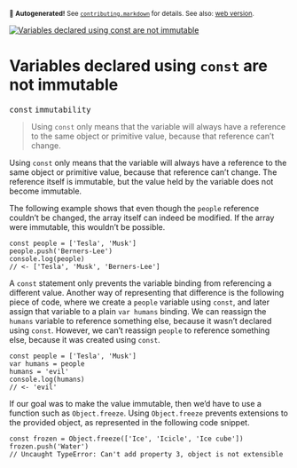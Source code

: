 <sub>&#x1F6A8; <strong>Autogenerated!</strong> See <a href="https://github.com/ponyfoo/articles/tree/noindex/contributing.markdown"><code>contributing.markdown</code></a> for details. See also: <a href="https://ponyfoo.com/articles/const-variables-not-immutable">web version</a>.</sub>

<a href="https://ponyfoo.com/articles/const-variables-not-immutable"><div><img src="https://i.imgur.com/TjJ7TAS.jpg" alt="Variables declared using const are not immutable"></div></a>

<h1>Variables declared using <code class="md-code md-code-inline">const</code> are not immutable</h1>

<p><kbd>const</kbd> <kbd>immutability</kbd></p>

<blockquote><p>Using <code>const</code> only means that the variable will always have a reference to the same object or primitive value, because that reference can&#x2019;t change.</p>
</blockquote>

<div><p>Using <code class="md-code md-code-inline">const</code> only means that the variable will always have a reference to the same object or primitive value, because that reference can&#x2019;t change. The reference itself is immutable, but the value held by the variable does not become immutable.</p></div>

<blockquote></blockquote>

<div><p>The following example shows that even though the <code class="md-code md-code-inline">people</code> reference couldn&#x2019;t be changed, the array itself can indeed be modified. If the array were immutable, this wouldn&#x2019;t be possible.</p> <pre class="md-code-block"><code class="md-code md-lang-javascript"><span class="md-code-keyword">const</span> people = [<span class="md-code-string">&apos;Tesla&apos;</span>, <span class="md-code-string">&apos;Musk&apos;</span>]
people.push(<span class="md-code-string">&apos;Berners-Lee&apos;</span>)
<span class="md-code-built_in">console</span>.log(people)
<span class="md-code-comment">// &lt;- [&apos;Tesla&apos;, &apos;Musk&apos;, &apos;Berners-Lee&apos;]</span>
</code></pre></div>

<div><p>A <code class="md-code md-code-inline">const</code> statement only prevents the variable binding from referencing a different value. Another way of representing that difference is the following piece of code, where we create a <code class="md-code md-code-inline">people</code> variable using <code class="md-code md-code-inline">const</code>, and later assign that variable to a plain <code class="md-code md-code-inline">var humans</code> binding. We can reassign the <code class="md-code md-code-inline">humans</code> variable to reference something else, because it wasn&#x2019;t declared using <code class="md-code md-code-inline">const</code>. However, we can&#x2019;t reassign <code class="md-code md-code-inline">people</code> to reference something else, because it was created using <code class="md-code md-code-inline">const</code>.</p> <pre class="md-code-block"><code class="md-code md-lang-javascript"><span class="md-code-keyword">const</span> people = [<span class="md-code-string">&apos;Tesla&apos;</span>, <span class="md-code-string">&apos;Musk&apos;</span>]
<span class="md-code-keyword">var</span> humans = people
humans = <span class="md-code-string">&apos;evil&apos;</span>
<span class="md-code-built_in">console</span>.log(humans)
<span class="md-code-comment">// &lt;- &apos;evil&apos;</span>
</code></pre> <p>If our goal was to make the value immutable, then we&#x2019;d have to use a function such as <code class="md-code md-code-inline">Object.freeze</code>. Using <code class="md-code md-code-inline">Object.freeze</code> prevents extensions to the provided object, as represented in the following code snippet.</p> <pre class="md-code-block"><code class="md-code md-lang-javascript"><span class="md-code-keyword">const</span> frozen = <span class="md-code-built_in">Object</span>.freeze([<span class="md-code-string">&apos;Ice&apos;</span>, <span class="md-code-string">&apos;Icicle&apos;</span>, <span class="md-code-string">&apos;Ice cube&apos;</span>])
frozen.push(<span class="md-code-string">&apos;Water&apos;</span>)
<span class="md-code-comment">// Uncaught TypeError: Can&apos;t add property 3, object is not extensible</span>
</code></pre></div>
